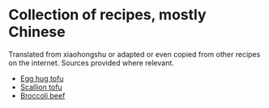 # Collection of recipes, mostly Chinese

Translated from xiaohongshu or adapted or even copied from other recipes on the internet. Sources provided where relevant.

- [Egg hug tofu](egg-hug-tofu)
- [Scallion tofu](scallion-tofu)
- [Broccoli beef](broccoli-beef)
